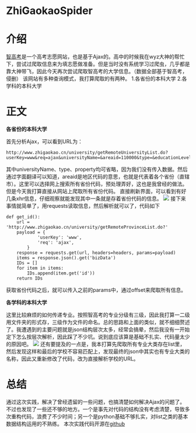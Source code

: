 # ZhiGaokaoSpider

# 介绍
[智高考](http://www.zhigaokao.cn/)是一个高考志愿网站，也是基于Ajax的。高中的时候我在wyz大神的帮忙下，尝试过爬取信息来为填志愿做准备。但是当时没有系统学习过爬虫，几乎都是靠大神带飞，因此今天再次尝试爬取智高考的大学信息。（数据全部基于智高考，侵删）
该网站有多种查询模式，我打算爬取的有两种。
1.各省份的本科大学
2.各学科的本科大学

# 正文

**各省份的本科大学**

首先分析Ajax，可以看到URL为：
```
http://www.zhigaokao.cn/university/getRemoteUniversityList.do?userKey=www&req=ajax&universityName=&areaid=110000&type=&educationLevel=1&property=&offset=0&rows=10
```
其中universityName、type、property均可省略，因为我们没有传入数据。然后通过字面翻译可以知道，areaid是地区代码的意思，也就是代表着各个省份（直辖市）。这里可以选择网上搜索所有省份代码，预处理弄好，这也是我曾经的做法。但是今天我打算直接从网站上爬取所有省份代码。
直接刷新界面，可以看到有好几条xhr信息，仔细观察就能发现其中一条就是存着省份代码的信息。
![](https://images2018.cnblogs.com/blog/1318960/201809/1318960-20180908185300820-40630523.png)
接下来事情就简单了，用requests读取信息，然后解析就可以了，代码如下
```
def get_id():
	url = 'http://www.zhigaokao.cn/university/getRemoteProvinceList.do?'
	payload = {
			'userKey': 'www',
			'req': 'ajax',
		}
	response = requests.get(url, headers=headers, params=payload)
	items = response.json().get('bizData')
	IDs = []
	for item in items:
		IDs.append(item.get('id'))
	return IDs
```
获取省份代码之后，就可以传入之前的params中，通过offset来爬取所有信息。

**各学科的本科大学**

这里比较麻烦的如何传递专业。按照智高考的专业分级有三级，因此我打算一二级用文件夹的形式存，三级作为文件的命名。总的思路和上面的类似，就不细细赘述了。我遭遇到的主要问题就是json结构层次太多，经常会搞晕，然后我没有一开始定下怎么按层次解析，因此踩了不少坑。说到底应该算是基础不扎实、代码量太少的原因吧。
![](https://images2018.cnblogs.com/blog/1318960/201809/1318960-20180908185928616-150910587.png)
还有要提及的一点是，我本打算先爬取所有专业大类存在list里，然后发现这样和最后的学校不容易匹配上，发现最终的json中其实也有专业大类的名称，因此又重新修改了代码，改为直接解析学校的URL。

# 总结
通过这次实践，解决了曾经遗留的一些问题，也搞清楚如何解决Ajax的问题了。不过也发现了一些还不够的地方。一个是事先对代码的结构没有考虑清楚，导致多次重构代码，浪费了不少时间；另一个是python基础不够扎实，对list之类的基本数据结构运用的不熟练。
本次实践代码开源在[github](https://github.com/HackHarry/ZhiGaokaoSpider)
